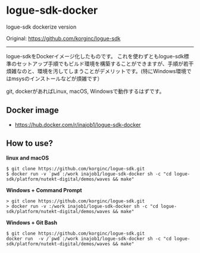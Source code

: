 # logue-sdk-docker

logue-sdk dockerize version

Original: https://github.com/korginc/logue-sdk

---

logue-sdkをDockerイメージ化したものです。
これを使わずともlogue-sdk標準のセットアップ手順でもビルド環境を構築することができますが、手順が若干煩雑なのと、環境を汚してしまうことがデメリットです。(特にWindows環境ではmsysのインストールなどが煩雑です）

git, dockerがあればLinux, macOS, Windowsで動作するはずです。

## Docker image

- https://hub.docker.com/r/inajob1/logue-sdk-docker

## How to use?

**linux and macOS**

```
$ git clone https://github.com/korginc/logue-sdk.git
$ docker run -v `pwd`:/work inajob1/logue-sdk-docker sh -c "cd logue-sdk/platform/nutekt-digital/demos/waves && make"
```

**Windows + Command Prompt**

```
> git clone https://github.com/korginc/logue-sdk.git
> docker run -v :/work inajob1/logue-sdk-docker sh -c "cd logue-sdk/platform/nutekt-digital/demos/waves && make"
```

**Windows + Git Bash**

```
$ git clone https://github.com/korginc/logue-sdk.git
docker run  -v /`pwd`:/work inajob1/logue-sdk-docker sh -c "cd logue-sdk/platform/nutekt-digital/demos/waves && make"
```
